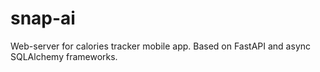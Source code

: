# snap-ai
Web-server for calories tracker mobile app. Based on FastAPI and async SQLAlchemy frameworks. 
